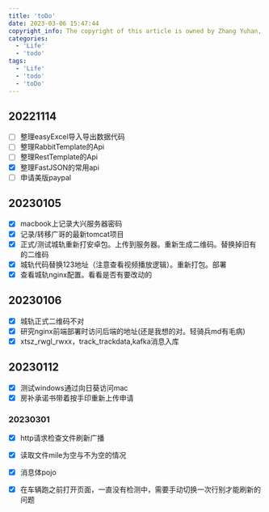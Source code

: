 ```yaml
---
title: 'toDo'
date: 2023-03-06 15:47:44
copyright_info: The copyright of this article is owned by Zhang Yuhan, and it follows the CC BY-NC-SA 4.0 agreement. For reprinting, please attach the original source link and this statement
categories: 
  - 'Life'
  - 'todo'
tags: 
  - 'Life'
  - 'todo'
  - 'toDo'
---
```

## 20221114
- [ ] 整理easyExcel导入导出数据代码
- [ ] 整理RabbitTemplate的Api
- [ ] 整理RestTemplate的Api
- [x] 整理FastJSON的常用api
- [ ] 申请美版paypal
## 20230105
- [x] macbook上记录大兴服务器密码
- [x] 记录/转移广哥的最新tomcat项目
- [x] 正式/测试城轨重新打安卓包。上传到服务器。重新生成二维码。替换掉旧有的二维码
- [x] 城轨代码替换123地址（注意查看视频播放逻辑）。重新打包。部署
- [x] 查看城轨nginx配置。看看是否有要改动的
## 20230106
- [x] 城轨正式二维码不对
- [x] 研究nginx前端部署时访问后端的地址(还是我想的对。轻骑兵md有毛病)
- [x] xtsz_rwgl_rwxx，track_trackdata,kafka消息入库
## 20230112
- [x] 测试windows通过向日葵访问mac
- [x] 房补承诺书带着按手印重新上传申请
### 20230301
- [x] http请求检查文件刷新广播
- [x] 读取文件mile为空与不为空的情况
- [x] 消息体pojo
- [x] 在车辆跑之前打开页面，一直没有检测中，需要手动切换一次行别才能刷新的问题

